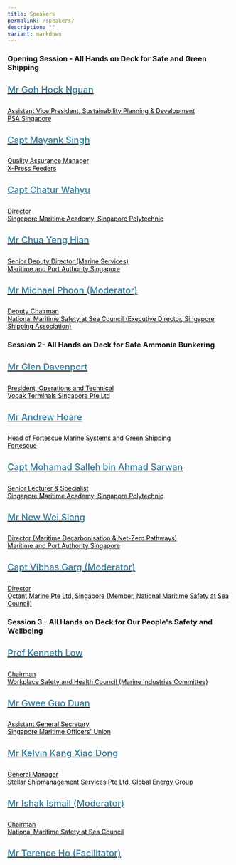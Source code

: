 ```yaml
---
title: Speakers
permalink: /speakers/
description: ""
variant: markdown
---
```

<div>
  <h3>Opening Session - All Hands on Deck for Safe and Green Shipping </h3>
</div>
<section class="bp-section font">
  <div class="bp-container is-fluid has-text-centered">
    <div class="row">
      <div class="col is-4">
        <a href="/goh-hock-nguan">
          <div class="speaker-image-wrapper">
          </div>
          <h4 class="speaker-name text-ellipsis">Mr Goh Hock Nguan</h4>
          <div class="speaker-position text-ellipsis">Assistant Vice President, Sustainability Planning &amp; Development</div>
          <div class="speaker-company text-ellipsis">PSA Singapore</div>
        </a>
      </div>
      <div class="col is-4">
        <a href="/mayank-singh">
          <div class="speaker-image-wrapper">
          </div>
          <h4 class="speaker-name text-ellipsis">Capt Mayank Singh</h4>
          <div class="speaker-position text-ellipsis">Quality Assurance Manager</div>
          <div class="speaker-company text-ellipsis">X-Press Feeders</div>
        </a>
      </div>
      <div class="col is-4">
        <a href="/chatur-wahyu/">
          <div class="speaker-image-wrapper">
          </div>
          <h4 class="speaker-name text-ellipsis">Capt Chatur Wahyu</h4>
          <div class="speaker-position text-ellipsis">Director</div>
          <div class="speaker-company text-ellipsis">Singapore Maritime Academy, Singapore Polytechnic</div>
        </a>
      </div>
    </div>
    <div class="row">
      <div class="col is-4">
        <a href="/chua-yeng-hian">
          <div class="speaker-image-wrapper">
          </div>
          <h4 class="speaker-name text-ellipsis">Mr Chua Yeng Hian</h4>
          <div class="speaker-position text-ellipsis">Senior Deputy Director (Marine Services) <br> </div>
          <div class="speaker-company text-ellipsis">Maritime and Port Authority Singapore</div>
        </a>
      </div>
      <div class="col is-4">
        <a href="/michael-phoon">
          <div class="speaker-image-wrapper">
          </div>
          <h4 class="speaker-name text-ellipsis">Mr Michael Phoon (Moderator)</h4>
          <div class="speaker-position text-ellipsis">Deputy Chairman</div>
          <div class="speaker-company text-ellipsis">National Maritime Safety at Sea Council (Executive Director, Singapore Shipping Association) </div>
				</a>
			</div>
		</div>
	</div>
	</section>
  	
  <h3>Session 2- All Hands on Deck for Safe Ammonia Bunkering</h3>
<section class="bp-section font"><a href="/michael-phoon">
  </a><div class="bp-container is-fluid has-text-centered"><a href="/michael-phoon">
    </a><div class="row"><a href="/michael-phoon">
      </a><div class="col is-4"><a href="/michael-phoon">
        </a><a href="/glen-davenport">
          <div class="speaker-image-wrapper">
          </div>
          <h4 class="speaker-name text-ellipsis">Mr Glen Davenport</h4>
          <div class="speaker-position text-ellipsis">President, Operations and Technical </div>
          <div class="speaker-company text-ellipsis">Vopak Terminals Singapore Pte Ltd</div>
        </a>
      </div>
      <div class="col is-4">
        <a href="/andrew-hoare">
          <div class="speaker-image-wrapper">
          </div>
          <h4 class="speaker-name text-ellipsis">Mr Andrew Hoare</h4>
          <div class="speaker-position text-ellipsis">          Head of Fortescue Marine Systems and Green Shipping</div>
          <div class="speaker-company text-ellipsis">Fortescue</div>
        </a>
      </div>
			 <div class="col is-4">
        <a href="/mohamad-salleh-bin-ahmad-sarwan">
          <div class="speaker-image-wrapper">
          </div>
          <h4 class="speaker-name text-ellipsis">Capt Mohamad Salleh bin Ahmad Sarwan</h4>
          <div class="speaker-position text-ellipsis">Senior Lecturer &amp; Specialist</div>
          <div class="speaker-company text-ellipsis">Singapore Maritime Academy, Singapore Polytechnic</div>
        </a>
      </div>
    </div>
    <div class="row">
      <div class="col is-4">
        <a href="/new-wei-siang">
          <div class="speaker-image-wrapper">
          </div>
          <h4 class="speaker-name text-ellipsis">Mr New Wei Siang </h4>
          <div class="speaker-position text-ellipsis">Director (Maritime Decarbonisation &amp; Net-Zero Pathways)</div>
          <div class="speaker-company text-ellipsis">Maritime and Port Authority Singapore</div>
        </a>
      </div>
      <div class="col is-4">
        <a href="/vibhas-garg">
          <div class="speaker-image-wrapper">
          </div>
          <h4 class="speaker-name text-ellipsis">Capt Vibhas Garg (Moderator)</h4>
          <div class="speaker-position text-ellipsis">Director</div>
          <div class="speaker-company text-ellipsis">Octant Marine Pte Ltd, Singapore (Member, National Maritime Safety at Sea Council)</div>
        </a>
      </div>
    </div>
  </div>
</section>
	
  <h3>Session 3 - All Hands on Deck for Our People's Safety and Wellbeing</h3>
<section class="bp-section font"><a href="/vibhas-garg">
  </a><div class="bp-container is-fluid has-text-centered"><a href="/vibhas-garg">
    </a><div class="row"><a href="/vibhas-garg">
      </a><div class="col is-4"><a href="/vibhas-garg">
        </a><a href="/kenneth-low">
          <div class="speaker-image-wrapper">
          </div>
          <h4 class="speaker-name text-ellipsis">Prof Kenneth Low</h4>
          <div class="speaker-position text-ellipsis">Chairman </div>
          <div class="speaker-company text-ellipsis">Workplace Safety and Health Council (Marine Industries Committee)</div>
        </a>
      </div>
      <div class="col is-4">
        <a href="/gwee-guo-duan">
          <div class="speaker-image-wrapper">
          </div>
          <h4 class="speaker-name text-ellipsis">Mr Gwee Guo Duan</h4>
          <div class="speaker-position text-ellipsis">Assistant General Secretary</div>
          <div class="speaker-company text-ellipsis">Singapore Maritime Officers' Union</div>
        </a>
      </div>
			 <div class="col is-4">
        <a href="/kelvin-kang-xiao-dong/">
          <div class="speaker-image-wrapper">
          </div>
          <h4 class="speaker-name text-ellipsis">Mr Kelvin Kang Xiao Dong</h4>
          <div class="speaker-position text-ellipsis">General Manager</div>
          <div class="speaker-company text-ellipsis">Stellar Shipmanagement Services Pte Ltd, Global Energy Group</div>
        </a>
      </div>
    </div>
    <div class="row">
      <div class="col is-4">
        <a href="/ishak-ismail">
          <div class="speaker-image-wrapper">
          </div>
          <h4 class="speaker-name text-ellipsis">Mr Ishak Ismail (Moderator) </h4>
          <div class="speaker-position text-ellipsis">Chairman</div>
          <div class="speaker-company text-ellipsis">National Maritime Safety at Sea Council </div>
        </a>
      </div>
      <div class="col is-4">
        <a href="/terence-ho">
          <div class="speaker-image-wrapper">
          </div>
          <h4 class="speaker-name text-ellipsis">Mr Terence Ho (Facilitator)</h4>
          <div class="speaker-position text-ellipsis"></div>
          <div class="speaker-company text-ellipsis"></div>
        </a>
      </div>
    </div>
  </div>
</section>


<style type="text/css">
  .is-left {
    text-align: left;
  }

  .bg-light {
    background-color: #fff !important;
    box-shadow: 5px 0 6px -4px rgb(195 195 195 / 80%), -5px 0 6px -4px rgb(195 195 195 / 80%);
  }

  .p-4 {
    padding: 1.5rem !important;
  }

  .speaker-role small {
    font-size: 11px;
    text-transform: capitalize;
  }

  .speaker-name {
    font-size: 1.25rem;
  }

  .text-ellipsis {
    /* white-space: nowrap; */
    color: #000;
    overflow: hidden;
    text-overflow: ellipsis;
  }

  .font {
    font-size: 14px;
  }

  h4 {
    font-weight: 500;
    color: #337B9A !important;
  }

  .content a {
    text-decoration: none;
  }
</style>